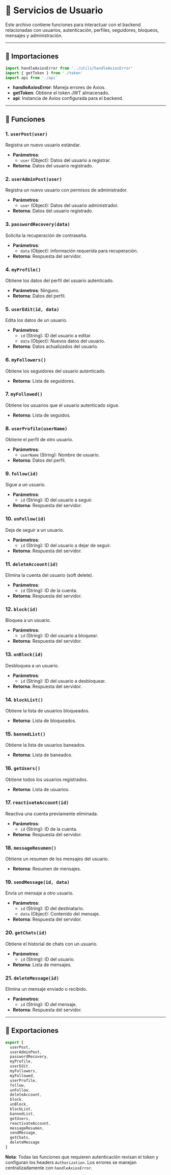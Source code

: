 
# 📄 Servicios de Usuario

Este archivo contiene funciones para interactuar con el backend relacionadas con usuarios, autenticación, perfiles, seguidores, bloqueos, mensajes y administración.

---

## 🔹 Importaciones

```js
import handleAxiosError from '../utils/handleAxiosError'
import { getToken } from './token'
import api from './api'
```

- **handleAxiosError**: Maneja errores de Axios.
- **getToken**: Obtiene el token JWT almacenado.
- **api**: Instancia de Axios configurada para el backend.

---

## 🔹 Funciones

### 1. `userPost(user)`
Registra un nuevo usuario estándar.

- **Parámetros**:  
  - `user` (Object): Datos del usuario a registrar.
- **Retorna**: Datos del usuario registrado.

### 2. `userAdminPost(user)`
Registra un nuevo usuario con permisos de administrador.

- **Parámetros**:  
  - `user` (Object): Datos del usuario administrador.
- **Retorna**: Datos del usuario registrado.

### 3. `passwordRecovery(data)`
Solicita la recuperación de contraseña.

- **Parámetros**:  
  - `data` (Object): Información requerida para recuperación.
- **Retorna**: Respuesta del servidor.

### 4. `myProfile()`
Obtiene los datos del perfil del usuario autenticado.

- **Parámetros**: Ninguno.
- **Retorna**: Datos del perfil.

### 5. `userEdit(id, data)`
Edita los datos de un usuario.

- **Parámetros**:  
  - `id` (String): ID del usuario a editar.  
  - `data` (Object): Nuevos datos del usuario.
- **Retorna**: Datos actualizados del usuario.

### 6. `myFollowers()`
Obtiene los seguidores del usuario autenticado.

- **Retorna**: Lista de seguidores.

### 7. `myFollowed()`
Obtiene los usuarios que el usuario autenticado sigue.

- **Retorna**: Lista de seguidos.

### 8. `userProfile(userName)`
Obtiene el perfil de otro usuario.

- **Parámetros**:  
  - `userName` (String): Nombre de usuario.
- **Retorna**: Datos del perfil.

### 9. `follow(id)`
Sigue a un usuario.

- **Parámetros**:  
  - `id` (String): ID del usuario a seguir.
- **Retorna**: Respuesta del servidor.

### 10. `unFollow(id)`
Deja de seguir a un usuario.

- **Parámetros**:  
  - `id` (String): ID del usuario a dejar de seguir.
- **Retorna**: Respuesta del servidor.

### 11. `deleteAccount(id)`
Elimina la cuenta del usuario (soft delete).

- **Parámetros**:  
  - `id` (String): ID de la cuenta.
- **Retorna**: Respuesta del servidor.

### 12. `block(id)`
Bloquea a un usuario.

- **Parámetros**:  
  - `id` (String): ID del usuario a bloquear.
- **Retorna**: Respuesta del servidor.

### 13. `unBlock(id)`
Desbloquea a un usuario.

- **Parámetros**:  
  - `id` (String): ID del usuario a desbloquear.
- **Retorna**: Respuesta del servidor.

### 14. `blockList()`
Obtiene la lista de usuarios bloqueados.

- **Retorna**: Lista de bloqueados.

### 15. `bannedList()`
Obtiene la lista de usuarios baneados.

- **Retorna**: Lista de baneados.

### 16. `getUsers()`
Obtiene todos los usuarios registrados.

- **Retorna**: Lista de usuarios.

### 17. `reactivateAccount(id)`
Reactiva una cuenta previamente eliminada.

- **Parámetros**:  
  - `id` (String): ID de la cuenta.
- **Retorna**: Respuesta del servidor.

### 18. `messageResumen()`
Obtiene un resumen de los mensajes del usuario.

- **Retorna**: Resumen de mensajes.

### 19. `sendMessage(id, data)`
Envía un mensaje a otro usuario.

- **Parámetros**:  
  - `id` (String): ID del destinatario.  
  - `data` (Object): Contenido del mensaje.
- **Retorna**: Respuesta del servidor.

### 20. `getChats(id)`
Obtiene el historial de chats con un usuario.

- **Parámetros**:  
  - `id` (String): ID del usuario.
- **Retorna**: Lista de mensajes.

### 21. `deleteMessage(id)`
Elimina un mensaje enviado o recibido.

- **Parámetros**:  
  - `id` (String): ID del mensaje.
- **Retorna**: Respuesta del servidor.

---

## 🔹 Exportaciones

```js
export {
  userPost,
  userAdminPost,
  passwordRecovery,
  myProfile,
  userEdit,
  myFollowers,
  myFollowed,
  userProfile,
  follow,
  unFollow,
  deleteAccount,
  block,
  unBlock,
  blockList,
  bannedList,
  getUsers,
  reactivateAccount,
  messageResumen,
  sendMessage,
  getChats,
  deleteMessage
}
```

**Nota**: Todas las funciones que requieren autenticación revisan el token y configuran los headers `Authorization`. Los errores se manejan centralizadamente con `handleAxiosError`.
